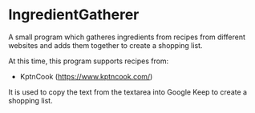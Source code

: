 # IngredientGatherer
A small program which gatheres ingredients from recipes from different websites and adds them together to create a shopping list.

At this time, this program supports recipes from:
- KptnCook (https://www.kptncook.com/)

It is used to copy the text from the textarea into Google Keep to create a shopping list.
